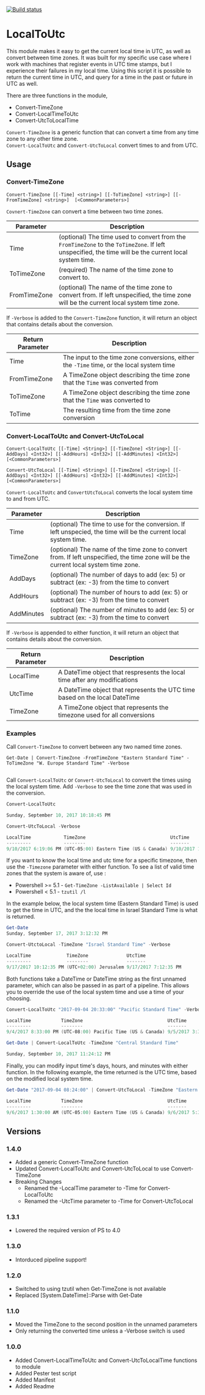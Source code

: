 [![Build status](https://ci.appveyor.com/api/projects/status/00kurvfj7ih1vat0/branch/master?svg=true
)](https://ci.appveyor.com/project/gmoshe27/powershell/branch/master)

# LocalToUtc

This module makes it easy to get the current local time in UTC, as well as convert between time zones. It was 
built for my specific use case where I work with machines that register events in UTC time stamps, but I 
experience their failures in my local time. Using this script it is possible to return the current time in UTC, 
and query for a time in the past or future in UTC as well.

There are three functions in the module,
- Convert-TimeZone
- Convert-LocalTimeToUtc
- Convert-UtcToLocalTime

`Convert-TimeZone` is a generic function that can convert a time from any time zone to any other time zone.  
`Convert-LocalToUtc` and `Convert-UtcToLocal` convert times to and from UTC.

## Usage
### Convert-TimeZone
```
Convert-TimeZone [[-Time] <string>] [[-ToTimeZone] <string>] [[-FromTimeZone] <string>]  [<CommonParameters>]
```

`Covnert-TimeZone` can convert a time between two time zones. 

Parameter |  Description
----------|-------------
Time |(optional) The time used to convert from the `FromTimeZone` to the `ToTimeZone`. If left unspecified, the time will be the current local system time.
ToTimeZone | (required) The name of the time zone to convert to.
FromTimeZone | (optional) The name of the time zone to convert from. If left unspecified, the time zone will be the current local system time zone.

If `-Verbose` is added to the `Convert-TimeZone` function, it will return an object that contains details about the conversion.

Return Parameter | Description
---|---
Time | The input to the time zone conversions, either the `-Time` time, or the local system time
FromTimeZone | A TimeZone object describing the time zone that the `Time` was converted from
ToTimeZone | A TimeZone object describing the time zone that the `Time` was converted to
ToTime | The resulting time from the time zone conversion

### Convert-LocalToUtc and Convert-UtcToLocal
```
Convert-LocalToUtc [[-Time] <String>] [[-TimeZone] <String>] [[-AddDays] <Int32>] [[-AddHours] <Int32>] [[-AddMinutes] <Int32>] [<CommonParameters>]

Convert-UtcToLocal [[-Time] <String>] [[-TimeZone] <String>] [[-AddDays] <Int32>] [[-AddHours] <Int32>] [[-AddMinutes] <Int32>] [<CommonParameters>]
```

`Convert-LocalToUtc` and `ConvertUtcToLocal` converts the local system time to and from UTC.

Parameter |  Description
----------|-------------
Time | (optional) The time to use for the conversion. If left unspecied, the time will be the current local system time.
TimeZone | (optional) The name of the time zone to convert from. If left unspecified, the time zone will be the current local system time zone.
AddDays | (optional) The number of days to add (ex: 5) or subtract (ex: -3) from the time to convert
AddHours | (optional) The number of hours to add (ex: 5) or subtract (ex: -3) from the time to convert
AddMinutes | (optional) The number of minutes to add (ex: 5) or subtract (ex: -3) from the time to convert

If `-Verbose` is appended to either function, it will return an object that contains details about the conversion.

Return Parameter | Description
---|---
LocalTime | A DateTime object that respresents the local time after any modifications
UtcTime | A DateTime object that represents the UTC time based on the local DateTime
TimeZone | A TimeZone object that represents the timezone used for all conversions

### Examples
Call `Convert-TimeZone` to convert between any two named time zones.

```
Get-Date | Convert-TimeZone -FromTimeZone "Eastern Standard Time" -ToTimeZone "W. Europe Standard Time" -Verbose


```


Call `Convert-LocalToUtc` or `Convert-UtcToLocal` to convert the times using the local system time. 
Add `-Verbose` to see the time zone that was used in the conversion.

```powershell
Convert-LocalToUtc

Sunday, September 10, 2017 10:18:45 PM

Convert-UtcToLocal -Verbose

LocalTime            TimeZone                               UtcTime
---------            --------                               -------
9/10/2017 6:19:06 PM (UTC-05:00) Eastern Time (US & Canada) 9/10/2017 10:19:06 PM
```

If you want to know the local time and utc time for a specific timezone, then use the `-Timezone` parameter with
either function. To see a list of valid time zones that the system is aware of, use :
- Powershell >= 5.1 - `Get-TimeZone -ListAvailable | Select Id`  
- Powershell < 5.1 - `tzutil /l`

In the example below, the local system time (Eastern Standard Time) is used to get the time in UTC, and the
the local time in Israel Standard Time is what is returned.

```powershell
Get-Date
Sunday, September 17, 2017 3:12:32 PM

Convert-UtctoLocal -TimeZone "Israel Standard Time" -Verbose

LocalTime             TimeZone              UtcTime
---------             --------              -------
9/17/2017 10:12:35 PM (UTC+02:00) Jerusalem 9/17/2017 7:12:35 PM
```

Both functions take a DateTime or DateTime string as the first unnamed parameter, which
can also be passed in as part of a pipeline. This allows you to override the use of the 
local system time and use a time of your choosing.

```powershell
Convert-LocalToUtc "2017-09-04 20:33:00" "Pacific Standard Time" -Verbose

LocalTime           TimeZone                               UtcTime
---------           --------                               -------
9/4/2017 8:33:00 PM (UTC-08:00) Pacific Time (US & Canada) 9/5/2017 3:33:00 AM

Get-Date | Convert-LocalToUtc -TimeZone "Central Standard Time"

Sunday, September 10, 2017 11:24:12 PM
```

Finally, you can modify input time's days, hours, and minutes with either function. In
the following example, the time returned is the UTC time, based on the modified local system
time.

```powershell
Get-Date "2017-09-04 08:24:00" | Convert-UtcToLocal -TimeZone "Eastern Standard Time" -AddDays 2 -AddHours -3 -AddMinutes 6 -Verbose

LocalTime           TimeZone                               UtcTime
---------           --------                               -------
9/6/2017 1:30:00 AM (UTC-05:00) Eastern Time (US & Canada) 9/6/2017 5:30:00 AM
```

## Versions

### 1.4.0
* Added a generic Convert-TimeZone function
* Updated Convert-LocalToUtc and Convert-UtcToLocal to use Convert-TimeZone
* Breaking Changes
  - Renamed the -LocalTime parameter to -Time for Convert-LocalToUtc
  - Renamed the -UtcTime parameter to -Time for Convert-UtcToLocal

### 1.3.1
* Lowered the required version of PS to 4.0

### 1.3.0
* Intorduced pipeline support!

### 1.2.0

* Switched to using tzutil when Get-TimeZone is not available
* Replaced [System.DateTime]::Parse with Get-Date

### 1.1.0

* Moved the TimeZone to the second position in the unnamed parameters
* Only returning the converted time unless a -Verbose switch is used

### 1.0.0

* Added Convert-LocalTimeToUtc and Convert-UtcToLocalTime functions to module
* Added Pester test script
* Added Manifest
* Added Readme
